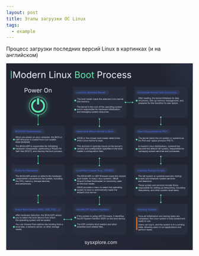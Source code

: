 ```yaml
---
layout: post
title: Этапы загрузки ОС Linux
tags:
  - example
---
```

Процесс загрузки последних версий Linux в картинках (и на английском)

![](./images/IMG_2265.jpeg)